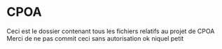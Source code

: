 CPOA
====

Ceci est le dossier contenant tous les fichiers relatifs au projet de CPOA
Merci de ne pas commit ceci sans autorisation
ok niquel petit
